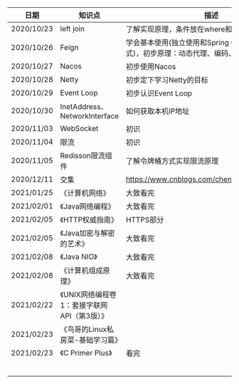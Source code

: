 | 日期       | 知识点                                      | 描述                                                         |
| ---------- | ------------------------------------------- | ------------------------------------------------------------ |
| 2020/10/23 | left join                                   | 了解实现原理，条件放在where和on上的区别                      |
| 2020/10/26 | Feign                                       | 学会基本使用(独立使用和Spring Cloud封装使用方式)，初步原理：动态代理、编码、解码。 |
| 2020/10/27 | Nacos                                       | 初步使用Nacos                                                |
| 2020/10/28 | Netty                                       | 初步定下学习Netty的目标                                      |
| 2020/10/29 | Event Loop                                  | 初步认识Event Loop                                           |
| 2020/10/30 | InetAddress、NetworkInterface               | 如何获取本机IP地址                                           |
| 2020/11/03 | WebSocket                                   | 初识                                                         |
| 2020/11/04 | 限流                                        | 初识                                                         |
| 2020/11/05 | Redisson限流组件                            | 了解令牌桶方式实现限流原理                                   |
| 2020/12/11 | 交集                                        | https://www.cnblogs.com/chenfq/p/9469642.html                |
| 2021/01/25 | 《计算机网络》                              | 大致看完                                                     |
| 2021/02/01 | 《Java网络编程》                            | 大致看完                                                     |
| 2021/02/05 | 《HTTP权威指南》                            | HTTPS部分                                                    |
| 2021/02/05 | 《Java加密与解密的艺术》                    | 大致看完                                                     |
| 2021/02/08 | 《Java NIO》                                | 大致看完                                                     |
| 2021/02/08 | 《计算机组成原理》                          | 大致看完                                                     |
| 2021/02/22 | 《UNIX网络编程卷1：套接字联网API（第3版）》 |                                                              |
| 2021/02/23 | 《鸟哥的Linux私房菜-基础学习篇》            |                                                              |
| 2021/02/23 | 《C Primer Plus》                           | 看完                                                         |
|            |                                             |                                                              |
|            |                                             |                                                              |
|            |                                             |                                                              |
|            |                                             |                                                              |
|            |                                             |                                                              |
|            |                                             |                                                              |



